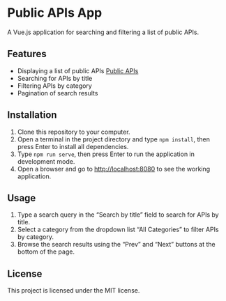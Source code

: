 # Public APIs App

A Vue.js application for searching and filtering a list of public APIs.

## Features

- Displaying a list of public APIs [Public APIs](https://api.publicapis.org/)
- Searching for APIs by title
- Filtering APIs by category
- Pagination of search results

## Installation

1. Clone this repository to your computer.
2. Open a terminal in the project directory and type `npm install`, then press Enter to install all dependencies.
3. Type `npm run serve`, then press Enter to run the application in development mode.
4. Open a browser and go to [http://localhost:8080](http://localhost:8080) to see the working application.

## Usage

1. Type a search query in the “Search by title” field to search for APIs by title.
2. Select a category from the dropdown list “All Categories” to filter APIs by category.
3. Browse the search results using the “Prev” and “Next” buttons at the bottom of the page.

## License

This project is licensed under the MIT license.
